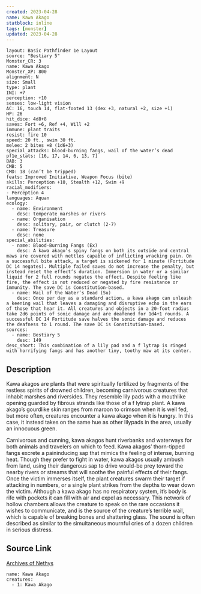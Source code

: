 ```yaml
---
created: 2023-04-28
name: Kawa Akago
statblock: inline
tags: [monster]
updated: 2023-04-28
---
```

```statblock
layout: Basic Pathfinder 1e Layout
source: "Bestiary 5"
Monster_CR: 3
name: Kawa Akago
Monster_XP: 800
alignment: N
size: Small
type: plant
INI: +7
perception: +10
senses: low-light vision
AC: 16, touch 14, flat-footed 13 (dex +3, natural +2, size +1)
HP: 26
hit_dice: 4d8+8
saves: Fort +6, Ref +4, Will +2
immune: plant traits
resist: fire 10
speed: 20 ft., swim 30 ft.
melee: 2 bites +8 (1d6+3)
special_attacks: blood-burning fangs, wail of the water’s dead
pf1e_stats: [16, 17, 14, 6, 13, 7]
BAB: 3
CMB: 5
CMD: 18 (can’t be tripped)
feats: Improved Initiative, Weapon Focus (bite)
skills: Perception +10, Stealth +12, Swim +9
racial_modifiers:
- Perception 4
languages: Aquan
ecology:
  - name: Environment
    desc: temperate marshes or rivers
  - name: Organisation
    desc: solitary, pair, or clutch (2-7)
  - name: Treasure
    desc: none
special_abilities:
  - name: Blood-Burning Fangs (Ex)
    desc: A kawa akago’s spiny fangs on both its outside and central maws are covered with nettles capable of inflicting wracking pain. On a successful bite attack, a target is sickened for 1 minute (Fortitude DC 14 negates). Multiple failed saves do not increase the penalty, but instead reset the effect’s duration. Immersion in water or a similar liquid for 2 full rounds negates the effect. Despite feeling like fire, the effect is not reduced or negated by fire resistance or immunity. The save DC is Constitution-based.
  - name: Wail of the Water’s Dead (Su)
    desc: Once per day as a standard action, a kawa akago can unleash a keening wail that leaves a damaging and disruptive echo in the ears of those that hear it. All creatures and objects in a 20-foot radius take 2d6 points of sonic damage and are deafened for 1d4+1 rounds. A successful DC 14 Fortitude save halves the sonic damage and reduces the deafness to 1 round. The save DC is Constitution-based.
sources:
  - name: Bestiary 5
    desc: 149
desc_short: This combination of a lily pad and a f lytrap is ringed with horrifying fangs and has another tiny, toothy maw at its center.
```
## Description
Kawa akagos are plants that were spiritually fertilized by fragments of the restless spirits of drowned children, becoming carnivorous creatures that inhabit marshes and riversides. They resemble lily pads with a mouthlike opening guarded by fibrous strands like those of a f lytrap plant. A kawa akago’s gourdlike skin ranges from maroon to crimson when it is well fed, but more often, creatures encounter a kawa akago when it is hungry. In this case, it instead takes on the same hue as other lilypads in the area, usually an innocuous green.

 Carnivorous and cunning, kawa akagos hunt riverbanks and waterways for both animals and travelers on which to feed. Kawa akagos’ thorn-tipped fangs excrete a paininducing sap that mimics the feeling of intense, burning heat. Though they prefer to fight in water, kawa akagos usually ambush from land, using their dangerous sap to drive would-be prey toward the nearby rivers or streams that will soothe the painful effects of their fangs. Once the victim immerses itself, the plant creatures swarm their target if attacking in numbers, or a single plant strikes from the depths to wear down the victim. Although a kawa akago has no respiratory system, it’s body is rife with pockets it can fill with air and expel as necessary. This network of hollow chambers allows the creature to speak on the rare occasions it wishes to communicate, and is the source of the creature’s terrible wail, which is capable of breaking bones and shattering glass. The sound is often described as similar to the simultaneous mournful cries of a dozen children in serious distress.
## Source Link
[Archives of Nethys](https://aonprd.com/MonsterDisplay.aspx?ItemName=Kawa%20Akago)
```encounter-table
name: Kawa Akago
creatures:
  - 1: Kawa Akago
```
